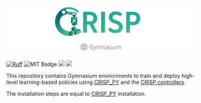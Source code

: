 ![crisp_gym](media/crisp_gym_logo.webp)

[![Ruff](https://img.shields.io/endpoint?url=https://raw.githubusercontent.com/astral-sh/ruff/main/assets/badge/v2.json)](https://github.com/astral-sh/ruff)
![MIT Badge](https://img.shields.io/badge/MIT-License-blue?style=flat)
<a href="https://github.com/utiasDSL/crisp_gym/actions/workflows/ruff_ci.yml"><img src="https://github.com/utiasDSL/crisp_gym/actions/workflows/ruff_ci.yml/badge.svg"/></a>
<a href="https://github.com/utiasDSL/crisp_gym/actions/workflows/pixi_ci.yml"><img src="https://github.com/utiasDSL/crisp_gym/actions/workflows/pixi_ci.yml/badge.svg"/></a>

This repository contains Gymnasium environments to train and deploy high-level learning-based policies using [CRISP_PY](https://github.com/utiasDSL/crisp_py) and the [CRISP controllers](https://github.com/utiasDSL/crisp_controllers).

The installation steps are equal to [CRISP_PY](https://github.com/utiasDSL/crisp_py/tree/feat-ruff-check?tab=readme-ov-file#git-installation-with-pixi) installation.

